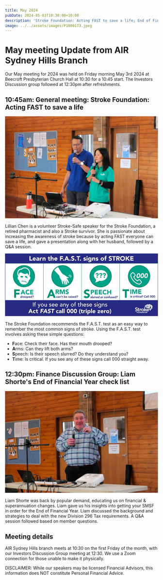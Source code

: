 ```yaml
---
title: May 2024
pubDate: 2024-05-03T10:30:00+10:00
description: 'Stroke Foundation: Acting FAST to save a life; End of Financial Year check list'
image: ../../assets/images/P1000173.jpeg
---
```


# May meeting Update from AIR Sydney Hills Branch

Our May meeting for 2024 was held on Friday morning May 3rd 2024 at Beecroft Presbyterian Church Hall at 10:30 for a 10:45 start. The Investors Discussion group followed at 12:30pm after refreshments.

## 10:45am: General meeting: Stroke Foundation: Acting FAST to save a life

![Lilian Chen](../../assets/images/P1000174.jpeg)

Lillian Chen is a volunteer Stroke-Safe speaker for the Stroke Foundation, a retired pharmacist and also a Stroke survivor. She is passionate about increasing the awareness of stroke because by acting FAST everyone can save a life, and gave a presentation along with her husband, followed by a Q&A session.

![FAST](../../assets/images/fast-horizontal.jpg)

The Stroke Foundation recommends the F.A.S.T. test as an easy way to remember the most common signs of stroke. Using the F.A.S.T. test involves asking these simple questions:

- **F**ace: Check their face. Has their mouth drooped?
- **A**rms: Can they lift both arms?
- **S**peech: Is their speech slurred? Do they understand you?
- **T**ime: Is critical. If you see any of these signs call 000 straight away.

## 12:30pm: Finance Discussion Group: Liam Shorte's End of Financial Year check list

![Liam Shorte](../../assets/images/P1000178.jpeg)

Liam Shorte was back by popular demand, educating us on financial & superannuation changes. Liam gave us his insights into getting your SMSF in order for the End of Financial Year. Liam discussed the background and strategies to deal with the new Division 296 Tax requirements. A Q&A session followed based on member questions.

## Meeting details

AIR Sydney Hills branch meets at 10:30 on the first Friday of the month, with our Investors Discussion Group meeting at 12:30. We use a Zoom connection for those unable to make it physically.

DISCLAIMER: While our speakers may be licensed Financial Advisors, this information does NOT constitute Personal Financial Advice.
